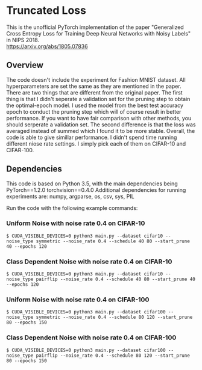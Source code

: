 # Truncated Loss
 
This is the unofficial PyTorch implementation of the paper "Generalized Cross Entropy Loss for Training Deep Neural Networks with Noisy Labels" in NIPS 2018.<br> 
https://arxiv.org/abs/1805.07836


## Overview

The code doesn't include the experiment for Fashion MNIST dataset. All hyperparameters are set the same as they are mentioned in the paper. There are two things that are different from the original paper. The first thing is that I didn't seperate a validation set for the pruning step to obtain the optimal-epoch model. I used the model from the best test accuracy epoch to conduct the pruning step which will of course result in better performance. If you want to have fair comparison with other methods, you should serperate a validation set. The second difference is that the loss was averaged instead of summed which I found it to be more stable. Overall, the code is able to give simillar performance. I didn't spend time running different niose rate settings. I simply pick each of them on CIFAR-10 and CIFAR-100.


## Dependencies
This code is based on Python 3.5, with the main dependencies being PyTorch==1.2.0 torchvision==0.4.0 Additional dependencies for running experiments are: numpy, argparse, os, csv, sys, PIL


Run the code with the following example commands:<br>
###  Uniform Noise with noise rate 0.4 on CIFAR-10
```
$ CUDA_VISIBLE_DEVICES=0 python3 main.py --dataset cifar10 --noise_type symmetric --noise_rate 0.4 --schedule 40 80 --start_prune 40 --epochs 120
```
###  Class Dependent Noise with noise rate 0.4 on CIFAR-10
```
$ CUDA_VISIBLE_DEVICES=0 python3 main.py --dataset cifar10 --noise_type pairflip --noise_rate 0.4 --schedule 40 80 --start_prune 40 --epochs 120
```
###  Uniform Noise with noise rate 0.4 on CIFAR-100

```
$ CUDA_VISIBLE_DEVICES=0 python3 main.py --dataset cifar100 --noise_type symmetric --noise_rate 0.4 --schedule 80 120 --start_prune 80 --epochs 150
```
###  Class Dependent Noise with noise rate 0.4 on CIFAR-100

```
$ CUDA_VISIBLE_DEVICES=0 python3 main.py --dataset cifar100 --noise_type pairflip --noise_rate 0.4 --schedule 80 120 --start_prune 80 --epochs 150
```



